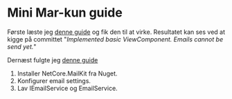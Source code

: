 ﻿# Mini Mar-kun guide

Første læste jeg [denne guide](https://docs.microsoft.com/en-us/aspnet/core/mvc/views/view-components) og fik den til at virke. Resultatet kan ses ved at kigge på committet "*Implemented basic ViewComponent. Emails cannot be send yet.*"

Dernæst fulgte jeg [denne guide](https://www.codeproject.com/Articles/1166364/Send-email-with-Net-Core-using-Dependency-Injectio)

1. Installer NetCore.MailKit fra Nuget.
2. Konfigurer email settings.
3. Lav IEmailService og EmailService.